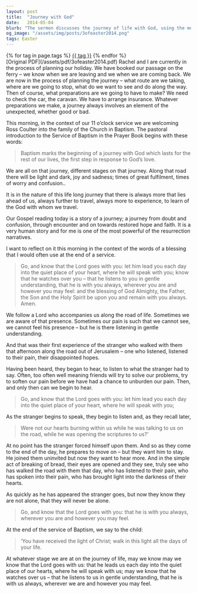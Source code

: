 ```yaml
---
layout: post
title:  "Journey with God"
date:   2014-05-04
blurb: "The sermon discusses the journey of life with God, using the metaphor of planning a holiday. It emphasizes that God is always with us, listening to us in gentle understanding, and speaking to us in the quiet places of our hearts. The sermon is given in the context of a baptism, marking the beginning of a lifelong journey with God."
og_image: "/assets/img/posts/3ofeaster2014.png"
tags: Easter
---    
```

<div class="tag-pills">
    {% for tag in page.tags %}
    <a href="{{ site.baseurl }}/tag/{{ tag | slugify }}" class="tag-pill">{{ tag }}</a>
    {% endfor %}
</div>
[Original PDF](/assets/pdf/3ofeaster2014.pdf)
Rachel and I are currently in the process of planning our holiday. We have booked our passage on the ferry – we know when we are leaving and we when we are coming back. We are now in the process of planning the journey – what route are we taking, where are we going to stop, what do we want to see and do along the way. Then of course, what preparations are we going to have to make? We need to check the car, the caravan. We have to arrange insurance. Whatever preparations we make, a journey always involves an element of the unexpected, whether good or bad.

This morning, in the context of our 11 o’clock service we are welcoming Ross Coulter into the family of the Church in Baptism. The pastoral introduction to the Service of Baptism in the Prayer Book begins with these words:

>Baptism marks the beginning of a journey with God which lasts for the rest of our lives, the first step in response to God’s love.

We are all on that journey, different stages on that journey. Along that road there will be light and dark, joy and sadness; times of great fulfilment, times of worry and confusion..

It is in the nature of this life long journey that there is always more that lies ahead of us, always further to travel, always more to experience, to learn of the God with whom we travel.

Our Gospel reading today is a story of a journey; a journey from doubt and confusion, through encounter and on towards restored hope and faith. It is a very human story and for me is one of the most powerful of the resurrection narratives.

I want to reflect on it this morning in the context of the words of a blessing that I would often use at the end of a service.

>Go, and know that the Lord goes with you:
let him lead you each day into the quiet place of your heart, where he will speak with you;
know that he watches over you –
that he listens to you in gentle understanding,
that he is with you always,
wherever you are and however you may feel:
and the blessing of God Almighty,
the Father, the Son and the Holy Spirit
be upon you and remain with you always.
Amen.

We follow a Lord who accompanies us along the road of life. Sometimes we are aware of that presence. Sometimes our pain is such that we cannot see, we cannot feel his presence – but he is there listening in gentle understanding.

And that was their first experience of the stranger who walked with them that afternoon along the road out of Jerusalem – one who listened, listened to their pain, their disappointed hopes.

Having been heard, they began to hear, to listen to what the stranger had to say. Often, too often well meaning friends will try to solve our problems, try to soften our pain before we have had a chance to unburden our pain. Then, and only then can we begin to hear.

>Go, and know that the Lord goes with you:
let him lead you each day into the quiet place of your heart, where he will speak with you;

As the stranger begins to speak, they begin to listen and, as they recall later,

>Were not our hearts burning within us while he was talking to us on the road, while he was opening the scriptures to us?’

At no point has the stranger forced himself upon them. And so as they come to the end of the day, he prepares to move on – but they want him to stay. He joined them uninvited but now they want to hear more. And in the simple act of breaking of bread, their eyes are opened and they see, truly see who has walked the road with them that day, who has listened to their pain, who has spoken into their pain, who has brought light into the darkness of their hearts.

As quickly as he has appeared the stranger goes, but now they know they are not alone, that they will never be alone.

>Go, and know that the Lord goes with you:
that he is with you always,
wherever you are and however you may feel.

At the end of the service of Baptism, we say to the child:

>‘You have received the light of Christ;
walk in this light all the days of your life.

At whatever stage we are at on the journey of life, may we know
may we know that the Lord goes with us:
that he leads us each day into the quiet place of our hearts, where he will speak with us;
may we know that he watches over us –
that he listens to us in gentle understanding,
that he is with us always,
wherever we are and however you may feel.

